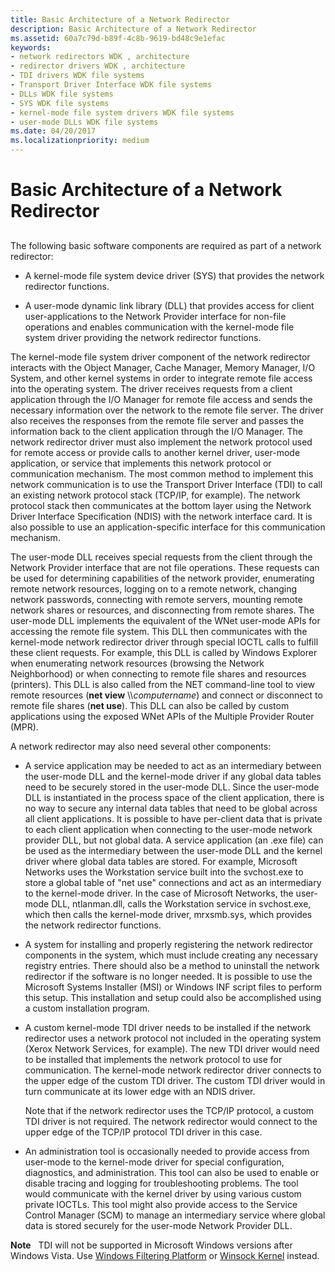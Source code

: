 ```yaml
---
title: Basic Architecture of a Network Redirector
description: Basic Architecture of a Network Redirector
ms.assetid: 60a7c79d-b89f-4c8b-9619-bd48c9e1efac
keywords:
- network redirectors WDK , architecture
- redirector drivers WDK , architecture
- TDI drivers WDK file systems
- Transport Driver Interface WDK file systems
- DLLs WDK file systems
- SYS WDK file systems
- kernel-mode file system drivers WDK file systems
- user-mode DLLs WDK file systems
ms.date: 04/20/2017
ms.localizationpriority: medium
---
```


# Basic Architecture of a Network Redirector


## <span id="ddk_basic_architecture_of_a_network_redirector_if"></span><span id="DDK_BASIC_ARCHITECTURE_OF_A_NETWORK_REDIRECTOR_IF"></span>


The following basic software components are required as part of a network redirector:

-   A kernel-mode file system device driver (SYS) that provides the network redirector functions.

-   A user-mode dynamic link library (DLL) that provides access for client user-applications to the Network Provider interface for non-file operations and enables communication with the kernel-mode file system driver providing the network redirector functions.

The kernel-mode file system driver component of the network redirector interacts with the Object Manager, Cache Manager, Memory Manager, I/O System, and other kernel systems in order to integrate remote file access into the operating system. The driver receives requests from a client application through the I/O Manager for remote file access and sends the necessary information over the network to the remote file server. The driver also receives the responses from the remote file server and passes the information back to the client application through the I/O Manager. The network redirector driver must also implement the network protocol used for remote access or provide calls to another kernel driver, user-mode application, or service that implements this network protocol or communication mechanism. The most common method to implement this network communication is to use the Transport Driver Interface (TDI) to call an existing network protocol stack (TCP/IP, for example). The network protocol stack then communicates at the bottom layer using the Network Driver Interface Specification (NDIS) with the network interface card. It is also possible to use an application-specific interface for this communication mechanism.

The user-mode DLL receives special requests from the client through the Network Provider interface that are not file operations. These requests can be used for determining capabilities of the network provider, enumerating remote network resources, logging on to a remote network, changing network passwords, connecting with remote servers, mounting remote network shares or resources, and disconnecting from remote shares. The user-mode DLL implements the equivalent of the WNet user-mode APIs for accessing the remote file system. This DLL then communicates with the kernel-mode network redirector driver through special IOCTL calls to fulfill these client requests. For example, this DLL is called by Windows Explorer when enumerating network resources (browsing the Network Neighborhood) or when connecting to remote file shares and resources (printers). This DLL is also called from the NET command-line tool to view remote resources (**net view** \\\\*computername*) and connect or disconnect to remote file shares (**net use**). This DLL can also be called by custom applications using the exposed WNet APIs of the Multiple Provider Router (MPR).

A network redirector may also need several other components:

-   A service application may be needed to act as an intermediary between the user-mode DLL and the kernel-mode driver if any global data tables need to be securely stored in the user-mode DLL. Since the user-mode DLL is instantiated in the process space of the client application, there is no way to secure any internal data tables that need to be global across all client applications. It is possible to have per-client data that is private to each client application when connecting to the user-mode network provider DLL, but not global data. A service application (an .exe file) can be used as the intermediary between the user-mode DLL and the kernel driver where global data tables are stored. For example, Microsoft Networks uses the Workstation service built into the svchost.exe to store a global table of "net use" connections and act as an intermediary to the kernel-mode driver. In the case of Microsoft Networks, the user-mode DLL, ntlanman.dll, calls the Workstation service in svchost.exe, which then calls the kernel-mode driver, mrxsmb.sys, which provides the network redirector functions.

-   A system for installing and properly registering the network redirector components in the system, which must include creating any necessary registry entries. There should also be a method to uninstall the network redirector if the software is no longer needed. It is possible to use the Microsoft Systems Installer (MSI) or Windows INF script files to perform this setup. This installation and setup could also be accomplished using a custom installation program.

-   A custom kernel-mode TDI driver needs to be installed if the network redirector uses a network protocol not included in the operating system (Xerox Network Services, for example). The new TDI driver would need to be installed that implements the network protocol to use for communication. The kernel-mode network redirector driver connects to the upper edge of the custom TDI driver. The custom TDI driver would in turn communicate at its lower edge with an NDIS driver.

    Note that if the network redirector uses the TCP/IP protocol, a custom TDI driver is not required. The network redirector would connect to the upper edge of the TCP/IP protocol TDI driver in this case.

-   An administration tool is occasionally needed to provide access from user-mode to the kernel-mode driver for special configuration, diagnostics, and administration. This tool can also be used to enable or disable tracing and logging for troubleshooting problems. The tool would communicate with the kernel driver by using various custom private IOCTLs. This tool might also provide access to the Service Control Manager (SCM) to manage an intermediary service where global data is stored securely for the user-mode Network Provider DLL.

**Note**   TDI will not be supported in Microsoft Windows versions after Windows Vista. Use [Windows Filtering Platform](https://msdn.microsoft.com/library/windows/hardware/ff571068) or [Winsock Kernel](https://msdn.microsoft.com/library/windows/hardware/ff571083) instead.

 

 

 




